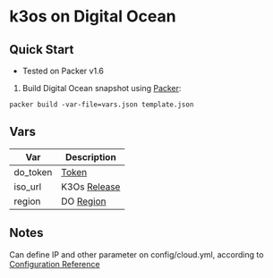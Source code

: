 # k3os on Digital Ocean 

## Quick Start

* Tested on Packer v1.6

1. Build Digital Ocean snapshot using [Packer](https://www.packer.io/): 

```
packer build -var-file=vars.json template.json
```

## Vars

| Var | Description |
| --- | ----------- |
| do_token | [Token](https://cloud.digitalocean.com/account/api/tokens) |
| iso_url | K3Os [Release](https://github.com/rancher/k3os/releases) |
| region | DO [Region](https://www.digitalocean.com/docs/platform/availability-matrix/) |

## Notes

Can define IP and other parameter on config/cloud.yml, according to [Configuration Reference](https://github.com/rancher/k3os/blob/master/README.md#configuration-reference)
